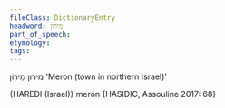 ```yaml
---
fileClass: DictionaryEntry
headword: מירון
part_of_speech: 
etymology: 
tags: 
---
```

מירון
מֵירוֹן‎
'Meron (town in northern Israel)'

{HAREDI (Israel)}
merón {HASIDIC, Assouline 2017: 68}
